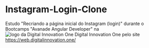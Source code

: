 # Instagram-Login-Clone
Estudo "Recriando a página inicial do Instagram (login)" durante o Bootcamps "Avanade Angular Developer" na ![logo da Digital Innovation One](https://github.com/PauloBast/netflix-clone.github.io/blob/netflix-clone/img/log%20digital%20innovation%20one%20Pequena_Transparente.png) Digital Innovation One pelo site https://web.digitalinnovation.one/
